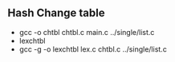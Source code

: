 ## Hash Change table
-  gcc -o chtbl chtbl.c main.c ../single/list.c
- lexchtbl 
- gcc -g -o lexchtbl lex.c chtbl.c ../single/list.c
